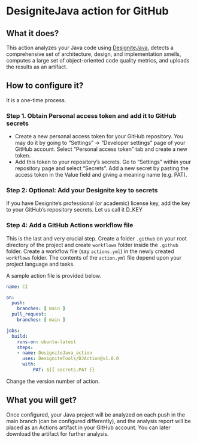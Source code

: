 # DesigniteJava action for GitHub

## What it does?
This action analyzes your Java code using [DesigniteJava](https://www.designite-tools.com/designitejava/), detects a comprehensive set of architecture, design, and implementation smells, computes a large set of object-oriented code quality metrics, and uploads the results as an artifact.

## How to configure it?
It is a one-time process.

### Step 1. Obtain Personal access token and add it to GitHub secrets
- Create a new personal access token for your GitHub repository. You may do it by going to “Settings” -> “Developer settings” page of your GitHub account. Select “Personal access token” tab and create a new token.
- Add this token to your repository’s secrets. Go to “Settings” within your repository page and select “Secrets”. Add a new secret by pasting the access token in the Value field and giving a meaning name (e.g. PAT).

### Step 2: Optional: Add your Designite key to secrets

If you have Designite’s professional (or academic) license key, add the key to your GitHub’s repository secrets. Let us call it D_KEY

### Step 4: Add a GitHub Actions workflow file

This is the last and very crucial step. Create a folder `.github` on your root directory of the project and create `workflows` folder inside the `.github` folder. Create a workflow file (say `actions.yml`) in the newly created `workflows` folder. The contents of the `action.yml` file depend upon your project language and tasks.

A sample action file is provided below.

```yaml
name: CI

on:
  push:
    branches: [ main ]
  pull_request:
    branches: [ main ]

jobs:
  build:
    runs-on: ubuntu-latest
    steps:
    - name: DesigniteJava_action
      uses: DesigniteTools/DJAction@v1.0.0
      with:
          PAT: ${{ secrets.PAT }}
```

Change the version number of action.

## What you will get?
Once configured, your Java project will be analyzed on each push in the main branch (can be configured differently), and the analysis report will be placed as an Actions artifact in your GitHub account. You can later download the artifact for further analysis.
